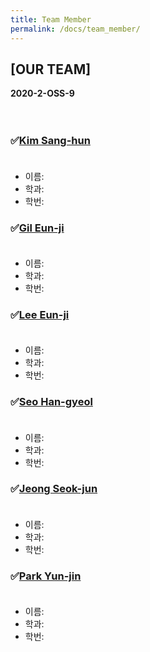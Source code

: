 ```yaml
---
title: Team Member
permalink: /docs/team_member/
---
```

## [OUR TEAM]
**2020-2-OSS-9**<br><br><br>

### &#9989;[Kim Sang-hun](https://github.com/baldwinIV)<br><br>
- 이름:  <br>
- 학과: <br>
- 학번:<br>
### &#9989;[Gil Eun-ji](https://github.com/EunJiGil)<br><br>
- 이름:  <br>
- 학과: <br>
- 학번:<br>
### &#9989;[Lee Eun-ji](https://github.com/eunji0123)<br><br>
- 이름:  <br>
- 학과: <br>
- 학번:<br>
### &#9989;[Seo Han-gyeol](https://github.com/Seo-han-gyeol)<br><br>
- 이름:  <br>
- 학과: <br>
- 학번:<br>
### &#9989;[Jeong Seok-jun](https://github.com/June1010)<br><br>
- 이름:  <br>
- 학과: <br>
- 학번:<br>
### &#9989;[Park Yun-jin](https://github.com/younjin0520)<br><br>
- 이름:  <br>
- 학과: <br>
- 학번:<br>

